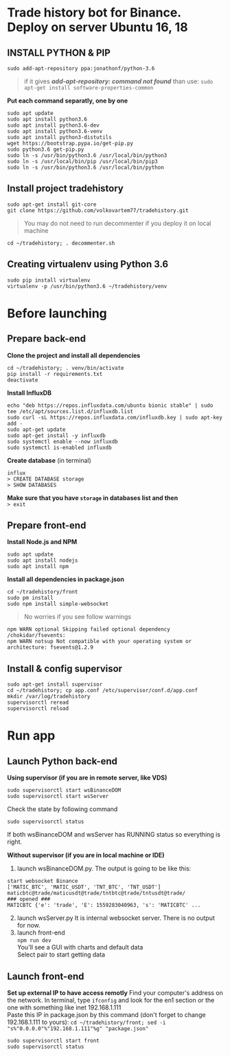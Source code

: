# Trade history bot for Binance. Deploy on server Ubuntu 16, 18

## INSTALL PYTHON & PIP

`sudo add-apt-repository ppa:jonathonf/python-3.6`  

> if it gives  ***add-apt-repository: command not found***   than use: `sudo apt-get install software-properties-common`

**Put each command separatly, one by one**
```
sudo apt update
sudo apt install python3.6
sudo apt install python3.6-dev
sudo apt install python3.6-venv
sudo apt install python3-distutils
wget https://bootstrap.pypa.io/get-pip.py
sudo python3.6 get-pip.py
sudo ln -s /usr/bin/python3.6 /usr/local/bin/python3
sudo ln -s /usr/local/bin/pip /usr/local/bin/pip3
sudo ln -s /usr/bin/python3.6 /usr/local/bin/python
```



## Install project tradehistory

```
sudo apt-get install git-core
git clone https://github.com/volkovartem77/tradehistory.git
```
> You may do not need to run decommenter if you deploy it on local machine
```
cd ~/tradehistory; . decommenter.sh
```


## Creating virtualenv using Python 3.6

```
sudo pip install virtualenv
virtualenv -p /usr/bin/python3.6 ~/tradehistory/venv
```

# Before launching
## Prepare back-end
**Clone the project and install all dependencies**
```
cd ~/tradehistory; . venv/bin/activate
pip install -r requirements.txt
deactivate
```
**Install InfluxDB**
```
echo "deb https://repos.influxdata.com/ubuntu bionic stable" | sudo tee /etc/apt/sources.list.d/influxdb.list
sudo curl -sL https://repos.influxdata.com/influxdb.key | sudo apt-key add -
sudo apt-get update
sudo apt-get install -y influxdb
sudo systemctl enable --now influxdb
sudo systemctl is-enabled influxdb
```
**Create database**
(in terminal)
```
influx
> CREATE DATABASE storage
> SHOW DATABASES
```
**Make sure that you have `storage` in databases list and then**\
```> exit```


## Prepare front-end
**Install Node.js and NPM**
```
sudo apt update
sudo apt install nodejs
sudo apt install npm
```

**Install all dependencies in package.json**
```
cd ~/tradehistory/front
sudo pm install
sudo npm install simple-websocket
```
> No worries if you see follow warnings
```
npm WARN optional Skipping failed optional dependency /chokidar/fsevents:
npm WARN notsup Not compatible with your operating system or architecture: fsevents@1.2.9

```

## Install & config supervisor

```
sudo apt-get install supervisor
cd ~/tradehistory; cp app.conf /etc/supervisor/conf.d/app.conf
mkdir /var/log/tradehistory
supervisorctl reread
supervisorctl reload
```

# Run app
## Launch Python back-end
**Using supervisor (if you are in remote server, like VDS)**
```
sudo supervisorctl start wsBinanceDOM
sudo supervisorctl start wsServer
```
Check the state by following command
```
sudo supervisorctl status
```
If both wsBinanceDOM and wsServer has RUNNING status so everything is right.


**Without supervisor (if you are in local machine or IDE)**
1. launch wsBinanceDOM.py. 
The output is going to be like this:
```
start websocket Binance
['MATIC_BTC', 'MATIC_USDT', 'TNT_BTC', 'TNT_USDT']
maticbtc@trade/maticusdt@trade/tntbtc@trade/tntusdt@trade/
### opened ###
MATICBTC {'e': 'trade', 'E': 1559283040963, 's': 'MATICBTC' ...
```
2. launch wsServer.py
It is internal websocket server. There is no output for now.
3. launch front-end\
```npm run dev```\
You'll see a GUI with charts and default data\
Select pair to start getting data

## Launch front-end
**Set up external IP to have access remotly**
Find your computer's address on the network. In terminal, type `ifconfig` and look for the en1 section or the one with something like inet 192.168.1.111\
Paste this IP in package.json by this command (don't forget to change 192.168.1.111 to yours): `cd ~/tradehistory/front; sed -i "s%"0.0.0.0"%"192.168.1.111"%g" "package.json"`
```
sudo supervisorctl start front
sudo supervisorctl status
```
